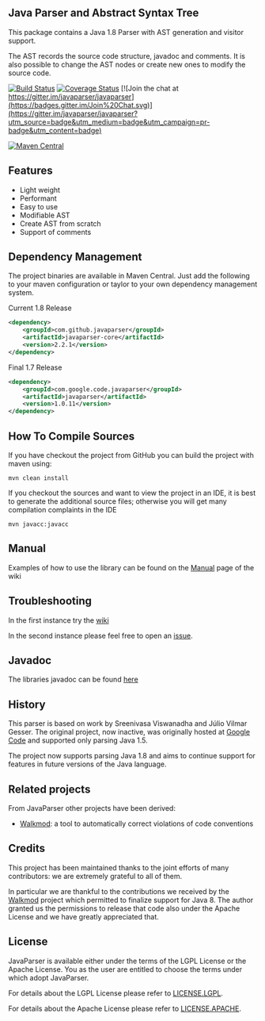 ## Java Parser and Abstract Syntax Tree

This package contains a Java 1.8 Parser with AST generation and visitor support.

The AST records the source code structure, javadoc and comments. It is also possible to change the AST nodes or create new ones to modify the source code.

[![Build Status](https://travis-ci.org/javaparser/javaparser.svg?branch=master)](https://travis-ci.org/javaparser/javaparser)
[![Coverage Status](https://coveralls.io/repos/javaparser/javaparser/badge.svg?branch=master&service=github)](https://coveralls.io/github/javaparser/javaparser?branch=master)
[![Join the chat at https://gitter.im/javaparser/javaparser](https://badges.gitter.im/Join%20Chat.svg)](https://gitter.im/javaparser/javaparser?utm_source=badge&utm_medium=badge&utm_campaign=pr-badge&utm_content=badge)

[![Maven Central](https://img.shields.io/maven-central/v/com.github.javaparser/javaparser-core.svg)]()

## Features

*   Light weight
*   Performant
*   Easy to use
*   Modifiable AST
*   Create AST from scratch
*   Support of comments

## Dependency Management

The project binaries are available in Maven Central.  Just add the following to your maven configuration or taylor to your own dependency management system.

Current 1.8 Release
```xml
<dependency>
    <groupId>com.github.javaparser</groupId>
    <artifactId>javaparser-core</artifactId>
    <version>2.2.1</version>
</dependency>
```

Final 1.7 Release
```xml
<dependency>
    <groupId>com.google.code.javaparser</groupId>
    <artifactId>javaparser</artifactId>
    <version>1.0.11</version>
</dependency>
```

## How To Compile Sources

If you have checkout the project from GitHub you can build the project with maven using:

```
mvn clean install
```

If you checkout the sources and want to view the project in an IDE, it is best to generate the additional source files; otherwise you will get many compilation complaints in the IDE

```
mvn javacc:javacc
```

## Manual

Examples of how to use the library can be found on the [Manual](https://github.com/javaparser/javaparser/wiki/Manual) page of the wiki

## Troubleshooting

In the first instance try the [wiki](https://github.com/javaparser/javaparser/wiki)

In the second instance please feel free to open an [issue](https://github.com/javaparser/javaparser/issues).

## Javadoc

The libraries javadoc can be found [here](http://www.javadoc.io/doc/com.github.javaparser/javaparser-core/)

## History

This parser is based on work by Sreenivasa Viswanadha and Júlio Vilmar Gesser. The original project, now inactive, was originally hosted at [Google Code](http://code.google.com/p/javaparser/) and supported only parsing Java 1.5.

The project now supports parsing Java 1.8 and aims to continue support for features in future versions of the Java language.

## Related projects

From JavaParser other projects have been derived:

* [Walkmod](http://walkmod.com/): a tool to automatically correct violations of code conventions

## Credits

This project has been maintained thanks to the joint efforts of many contributors: we are extremely grateful to all of them.

In particular we are thankful to the contributions we received by the [Walkmod](http://walkmod.com/) project which permitted to finalize support for Java 8. The author granted us the permissions to release that code also under the Apache License and we have greatly appreciated that.

## License

JavaParser is available either under the terms of the LGPL License or the Apache License. You as the user are entitled to choose the terms under which adopt JavaParser.

For details about the LGPL License please refer to [LICENSE.LGPL](ttps://github.com/javaparser/javaparser/blob/master/LICENSE.LGPL).

For details about the Apache License please refer to [LICENSE.APACHE](ttps://github.com/javaparser/javaparser/blob/master/LICENSE.APACHE).
